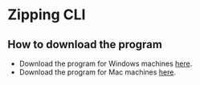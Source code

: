 # Zipping CLI

## How to download the program

* Download the program for Windows machines [here](https://github.com/Jack-Coutts/rust_zipper/releases/latest/download/windows_rust_zipper.exe).
* Download the program for Mac machines [here](https://github.com/Jack-Coutts/rust_zipper/releases/latest/download/mac_rust_zipper).

